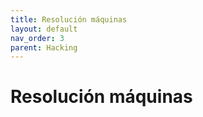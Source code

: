 ```yaml
---
title: Resolución máquinas
layout: default
nav_order: 3
parent: Hacking
---
```


# Resolución máquinas